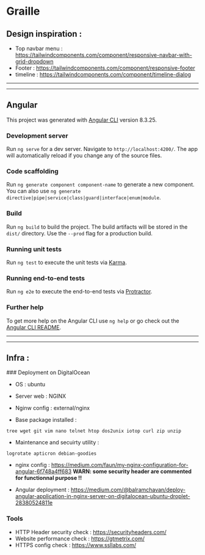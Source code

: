 # Graille

## Design inspiration : 
* Top navbar menu : https://tailwindcomponents.com/component/responsive-navbar-with-grid-dropdown
* Footer : https://tailwindcomponents.com/component/responsive-footer
* timeline : https://tailwindcomponents.com/component/timeline-dialog

---
---

## Angular

This project was generated with [Angular CLI](https://github.com/angular/angular-cli) version 8.3.25.

### Development server

Run `ng serve` for a dev server. Navigate to `http://localhost:4200/`. The app will automatically reload if you change any of the source files.

### Code scaffolding

Run `ng generate component component-name` to generate a new component. You can also use `ng generate directive|pipe|service|class|guard|interface|enum|module`.

### Build

Run `ng build` to build the project. The build artifacts will be stored in the `dist/` directory. Use the `--prod` flag for a production build.

### Running unit tests

Run `ng test` to execute the unit tests via [Karma](https://karma-runner.github.io).

### Running end-to-end tests

Run `ng e2e` to execute the end-to-end tests via [Protractor](http://www.protractortest.org/).

### Further help

To get more help on the Angular CLI use `ng help` or go check out the [Angular CLI README](https://github.com/angular/angular-cli/blob/master/README.md).

---
---

## Infra : 

### Deployment on DigitalOcean

* OS : ubuntu
* Server web : NGINX
* Nginw config : external/nginx

* Base package installed : 
```
tree wget git vim nano telnet htop dos2unix iotop curl zip unzip
```

* Maintenance and secuirty utility :
```
logrotate apticron debian-goodies 
```

* nginx config : https://medium.com/faun/my-nginx-configuration-for-angular-6f748a4ff683
**WARN: some security header are commented for functionnal purpose !!**

* Angular deployment : 
https://medium.com/@balramchavan/deploy-angular-application-in-nginx-server-on-digitalocean-ubuntu-droplet-28380524811e


### Tools

* HTTP Header security check : https://securityheaders.com/
* Website performance check : https://gtmetrix.com/
* HTTPS config check : https://www.ssllabs.com/